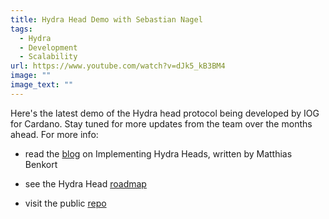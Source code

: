 ```yaml
---
title: Hydra Head Demo with Sebastian Nagel
tags:
  - Hydra
  - Development
  - Scalability
url: https://www.youtube.com/watch?v=dJk5_kB3BM4
image: ""
image_text: ""
---
```


Here's the latest demo of the Hydra head protocol being developed by IOG for Cardano. Stay tuned for more updates from the team over the months ahead. For more info:

*   read the [blog](https://iohk.io/en/blog/posts/2022/02/03/implementing-hydra-heads-the-first-step-towards-the-full-hydra-vision/) on Implementing Hydra Heads, written by Matthias Benkort
    
*   see the Hydra Head [roadmap](https://github.com/orgs/input-output-hk/projects/21/views/7)
    
*   visit the public [repo](https://github.com/input-output-hk/hydra-poc/)
